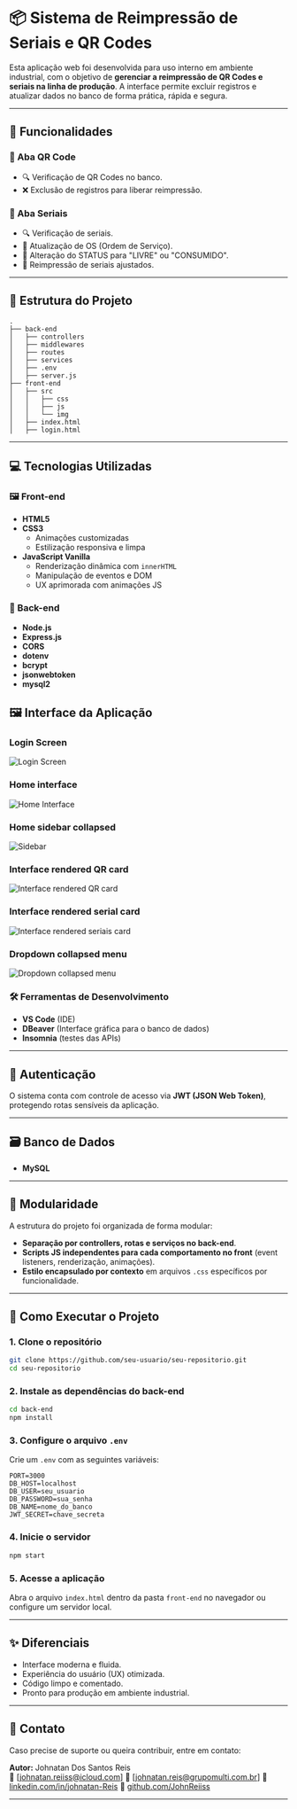 # 📦 Sistema de Reimpressão de Seriais e QR Codes

Esta aplicação web foi desenvolvida para uso interno em ambiente industrial, com o objetivo de **gerenciar a reimpressão de QR Codes e seriais na linha de produção**. A interface permite excluir registros e atualizar dados no banco de forma prática, rápida e segura.

---

## 🚀 Funcionalidades

### 🔹 Aba QR Code

- 🔍 Verificação de QR Codes no banco.
- ❌ Exclusão de registros para liberar reimpressão.

### 🔹 Aba Seriais

- 🔍 Verificação de seriais.
- 🔁 Atualização de OS (Ordem de Serviço).
- 🔄 Alteração do STATUS para "LIVRE" ou "CONSUMIDO".
- 🔧 Reimpressão de seriais ajustados.

---

## 🧱 Estrutura do Projeto

```
.
├── back-end
│   ├── controllers
│   ├── middlewares
│   ├── routes
│   ├── services
│   ├── .env
│   ├── server.js
├── front-end
│   ├── src
│   │   ├── css
│   │   ├── js
│   │   └── img
│   ├── index.html
│   ├── login.html
```

---

## 💻 Tecnologias Utilizadas

### 🖼️ Front-end

- **HTML5**
- **CSS3**
  - Animações customizadas
  - Estilização responsiva e limpa
- **JavaScript Vanilla**
  - Renderização dinâmica com `innerHTML`
  - Manipulação de eventos e DOM
  - UX aprimorada com animações JS

### 🔧 Back-end

- **Node.js**
- **Express.js**
- **CORS**
- **dotenv**
- **bcrypt**
- **jsonwebtoken**
- **mysql2**

## 🖼️ Interface da Aplicação

### Login Screen

![Login Screen](front-end/src/img/login-screen.png)

### Home interface

![Home Interface](front-end/src/img/home-interface.png)

### Home sidebar collapsed

![Sidebar](front-end/src/img/home-sidebar-collapsed.png)

### Interface rendered QR card

![Interface rendered QR card](front-end/src/img/dynamically-rendered-qr-code-tab.png)

### Interface rendered serial card

![Interface rendered seriais card](front-end/src/img/dynamically-rendered-serials-tab.png)

### Dropdown collapsed menu

![Dropdown collapsed menu](front-end/src/img/collapsed-dynamic-dropdown-menu.png)

### 🛠️ Ferramentas de Desenvolvimento

- **VS Code** (IDE)
- **DBeaver** (Interface gráfica para o banco de dados)
- **Insomnia** (testes das APIs)

---

## 🔐 Autenticação

O sistema conta com controle de acesso via **JWT (JSON Web Token)**, protegendo rotas sensíveis da aplicação.

---

## 🗃️ Banco de Dados

- **MySQL**

---

## 📁 Modularidade

A estrutura do projeto foi organizada de forma modular:

- **Separação por controllers, rotas e serviços no back-end**.
- **Scripts JS independentes para cada comportamento no front** (event listeners, renderização, animações).
- **Estilo encapsulado por contexto** em arquivos `.css` específicos por funcionalidade.

---

## 🧪 Como Executar o Projeto

### 1. Clone o repositório

```bash
git clone https://github.com/seu-usuario/seu-repositorio.git
cd seu-repositorio
```

### 2. Instale as dependências do back-end

```bash
cd back-end
npm install
```

### 3. Configure o arquivo `.env`

Crie um `.env` com as seguintes variáveis:

```env
PORT=3000
DB_HOST=localhost
DB_USER=seu_usuario
DB_PASSWORD=sua_senha
DB_NAME=nome_do_banco
JWT_SECRET=chave_secreta
```

### 4. Inicie o servidor

```bash
npm start
```

### 5. Acesse a aplicação

Abra o arquivo `index.html` dentro da pasta `front-end` no navegador ou configure um servidor local.

---

## ✨ Diferenciais

- Interface moderna e fluida.
- Experiência do usuário (UX) otimizada.
- Código limpo e comentado.
- Pronto para produção em ambiente industrial.

---

## 📩 Contato

Caso precise de suporte ou queira contribuir, entre em contato:

**Autor:** Johnatan Dos Santos Reis  
📧 [johnatan.reiiss@icloud.com]
📧 [johnatan.reis@grupomulti.com.br]
📧 [linkedin.com/in/johnatan-Reis](https://www.linkedin.com/in/johnatan-dos-santos-reis-945092b7/)
📧 [github.com/JohnReiiss](https://github.com/JohnReiiss)

---
